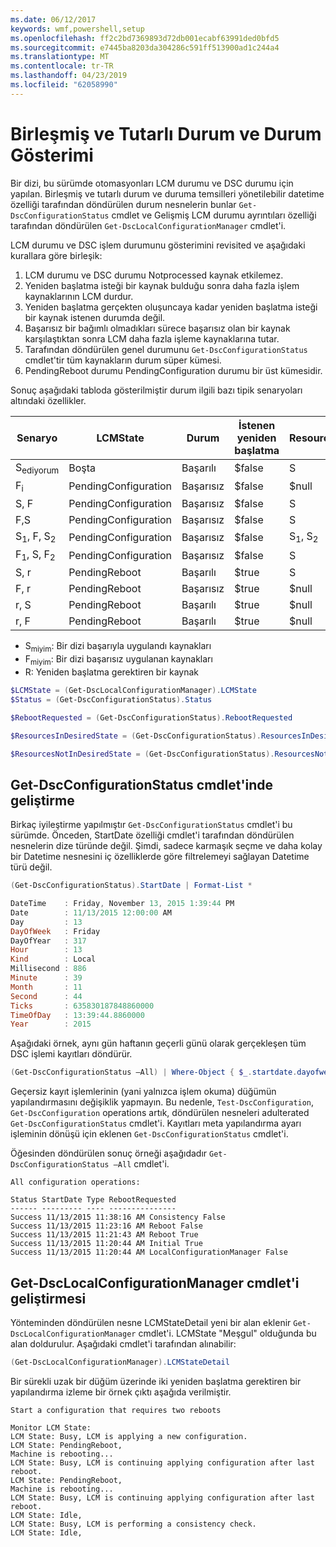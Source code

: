 ```yaml
---
ms.date: 06/12/2017
keywords: wmf,powershell,setup
ms.openlocfilehash: ff2c2bd7369893d72db001ecabf63991ded0bfd5
ms.sourcegitcommit: e7445ba8203da304286c591ff513900ad1c244a4
ms.translationtype: MT
ms.contentlocale: tr-TR
ms.lasthandoff: 04/23/2019
ms.locfileid: "62058990"
---
```

# <a name="unified-and-consistent-state-and-status-representation"></a>Birleşmiş ve Tutarlı Durum ve Durum Gösterimi

Bir dizi, bu sürümde otomasyonları LCM durumu ve DSC durumu için yapılan. Birleşmiş ve tutarlı durum ve duruma temsilleri yönetilebilir datetime özelliği tarafından döndürülen durum nesnelerin bunlar `Get-DscConfigurationStatus` cmdlet ve Gelişmiş LCM durumu ayrıntıları özelliği tarafından döndürülen `Get-DscLocalConfigurationManager` cmdlet'i.

LCM durumu ve DSC işlem durumunu gösterimini revisited ve aşağıdaki kurallara göre birleşik:

1. LCM durumu ve DSC durumu Notprocessed kaynak etkilemez.
2. Yeniden başlatma isteği bir kaynak bulduğu sonra daha fazla işlem kaynaklarının LCM durdur.
3. Yeniden başlatma gerçekten oluşuncaya kadar yeniden başlatma isteği bir kaynak istenen durumda değil.
4. Başarısız bir bağımlı olmadıkları sürece başarısız olan bir kaynak karşılaştıktan sonra LCM daha fazla işleme kaynaklarına tutar.
5. Tarafından döndürülen genel durumunu `Get-DscConfigurationStatus` cmdlet'tir tüm kaynakların durum süper kümesi.
6. PendingReboot durumu PendingConfiguration durumu bir üst kümesidir.

Sonuç aşağıdaki tabloda gösterilmiştir durum ilgili bazı tipik senaryoları altındaki özellikler.

| Senaryo                        | LCMState             | Durum     | İstenen yeniden başlatma | ResourcesInDesiredState   | ResourcesNotInDesiredState |
|---------------------------------|----------------------|------------|---------------|------------------------------|--------------------------------|
| S<sub>ediyorum</sub>                   | Boşta                 | Başarılı    | $false        | S                            | $null                          |
| F<sub>i</sub>                   | PendingConfiguration | Başarısız    | $false        | $null                        | F                              |
| S, F                             | PendingConfiguration | Başarısız    | $false        | S                            | F                              |
| F,S                             | PendingConfiguration | Başarısız    | $false        | S                            | F                              |
| S<sub>1</sub>, F, S<sub>2</sub> | PendingConfiguration | Başarısız    | $false        | S<sub>1</sub>, S<sub>2</sub> | F                              |
| F<sub>1</sub>, S, F<sub>2</sub> | PendingConfiguration | Başarısız    | $false        | S                            | F<sub>1</sub>, F<sub>2</sub>   |
| S, r                            | PendingReboot        | Başarılı    | $true         | S                            | r                              |
| F, r                            | PendingReboot        | Başarısız    | $true         | $null                        | F, r                           |
| r, S                            | PendingReboot        | Başarılı    | $true         | $null                        | r                              |
| r, F                            | PendingReboot        | Başarılı    | $true         | $null                        | r                              |

- S<sub>miyim</sub>: Bir dizi başarıyla uygulandı kaynakları
- F<sub>miyim</sub>: Bir dizi başarısız uygulanan kaynakları
- R: Yeniden başlatma gerektiren bir kaynak

```powershell
$LCMState = (Get-DscLocalConfigurationManager).LCMState
$Status = (Get-DscConfigurationStatus).Status

$RebootRequested = (Get-DscConfigurationStatus).RebootRequested

$ResourcesInDesiredState = (Get-DscConfigurationStatus).ResourcesInDesiredState

$ResourcesNotInDesiredState = (Get-DscConfigurationStatus).ResourcesNotInDesiredState
```

## <a name="enhancement-in-get-dscconfigurationstatus-cmdlet"></a>Get-DscConfigurationStatus cmdlet'inde geliştirme

Birkaç iyileştirme yapılmıştır `Get-DscConfigurationStatus` cmdlet'i bu sürümde. Önceden, StartDate özelliği cmdlet'i tarafından döndürülen nesnelerin dize türünde değil. Şimdi, sadece karmaşık seçme ve daha kolay bir Datetime nesnesini iç özelliklerde göre filtrelemeyi sağlayan Datetime türü değil.

```powershell
(Get-DscConfigurationStatus).StartDate | Format-List *

DateTime    : Friday, November 13, 2015 1:39:44 PM
Date        : 11/13/2015 12:00:00 AM
Day         : 13
DayOfWeek   : Friday
DayOfYear   : 317
Hour        : 13
Kind        : Local
Millisecond : 886
Minute      : 39
Month       : 11
Second      : 44
Ticks       : 635830187848860000
TimeOfDay   : 13:39:44.8860000
Year        : 2015
```

Aşağıdaki örnek, aynı gün haftanın geçerli günü olarak gerçekleşen tüm DSC işlemi kayıtları döndürür.

```powershell
(Get-DscConfigurationStatus –All) | Where-Object { $_.startdate.dayofweek -eq (Get-Date).DayOfWeek }
```

Geçersiz kayıt işlemlerinin (yani yalnızca işlem okuma) düğümün yapılandırmasını değişiklik yapmayın. Bu nedenle, `Test-DscConfiguration`, `Get-DscConfiguration` operations artık, döndürülen nesneleri adulterated `Get-DscConfigurationStatus` cmdlet'i. Kayıtları meta yapılandırma ayarı işleminin dönüşü için eklenen `Get-DscConfigurationStatus` cmdlet'i.

Öğesinden döndürülen sonuç örneği aşağıdadır `Get-DscConfigurationStatus –All` cmdlet'i.

```output
All configuration operations:

Status StartDate Type RebootRequested
------ --------- ---- ---------------
Success 11/13/2015 11:38:16 AM Consistency False
Success 11/13/2015 11:23:16 AM Reboot False
Success 11/13/2015 11:21:43 AM Reboot True
Success 11/13/2015 11:20:44 AM Initial True
Success 11/13/2015 11:20:44 AM LocalConfigurationManager False
```

## <a name="enhancement-in-get-dsclocalconfigurationmanager-cmdlet"></a>Get-DscLocalConfigurationManager cmdlet'i geliştirmesi

Yönteminden döndürülen nesne LCMStateDetail yeni bir alan eklenir `Get-DscLocalConfigurationManager` cmdlet'i. LCMState "Meşgul" olduğunda bu alan doldurulur. Aşağıdaki cmdlet'i tarafından alınabilir:

```powershell
(Get-DscLocalConfigurationManager).LCMStateDetail
```

Bir sürekli uzak bir düğüm üzerinde iki yeniden başlatma gerektiren bir yapılandırma izleme bir örnek çıktı aşağıda verilmiştir.

```output
Start a configuration that requires two reboots

Monitor LCM State:
LCM State: Busy, LCM is applying a new configuration.
LCM State: PendingReboot,
Machine is rebooting...
LCM State: Busy, LCM is continuing applying configuration after last reboot.
LCM State: PendingReboot,
Machine is rebooting...
LCM State: Busy, LCM is continuing applying configuration after last reboot.
LCM State: Idle,
LCM State: Busy, LCM is performing a consistency check.
LCM State: Idle,
```
